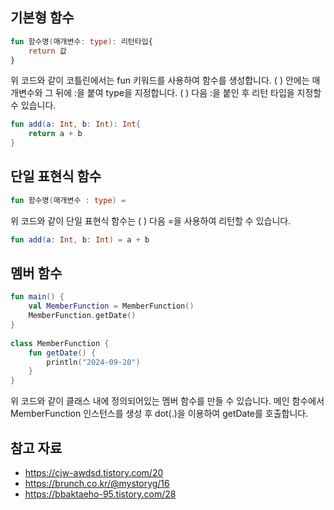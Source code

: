 ## 기본형 함수
```Kotlin
fun 함수명(매개변수: type): 리턴타입{
	return 값
}
```
위 코드와 같이 코틀린에서는 fun 키워드를 사용하여 함수를 생성합니다.
( ) 안에는 매개변수와 그 뒤에 :을 붙여 type을 지정합니다.
( ) 다음 :을 붙인 후 리턴 타입을 지정할 수 있습니다.
```Kotlin
fun add(a: Int, b: Int): Int{
	return a + b
}
```
## 단일 표현식 함수
```Kotlin
fun 함수명(매개변수 : type) = 
```
위 코드와 같이 단일 표현식 함수는 ( ) 다음 =을 사용하여 리턴할 수 있습니다.

```Kotlin
fun add(a: Int, b: Int) = a + b
```
## 멤버 함수
```Kotlin
fun main() {  
    val MemberFunction = MemberFunction()  
    MemberFunction.getDate()  
}  
  
class MemberFunction {  
    fun getDate() {  
        println("2024-09-20")  
    }  
}
```
위 코드와 같이 클래스 내에 정의되어있는 멤버 함수를 만들 수 있습니다.
메인 함수에서 MemberFunction 인스턴스를 생성 후 dot(.)을 이용하여 getDate를 호출합니다.
## 참고 자료
- https://cjw-awdsd.tistory.com/20
- https://brunch.co.kr/@mystoryg/16
- https://bbaktaeho-95.tistory.com/28